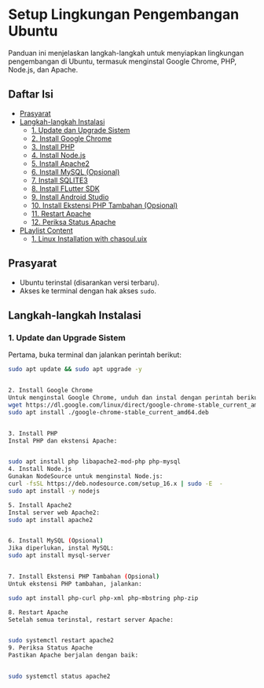 # Setup Lingkungan Pengembangan Ubuntu

Panduan ini menjelaskan langkah-langkah untuk menyiapkan lingkungan pengembangan di Ubuntu, termasuk menginstal Google Chrome, PHP, Node.js, dan Apache.

## Daftar Isi

- [Prasyarat](#prasyarat)
- [Langkah-langkah Instalasi](#langkah-langkah-instalasi)
  - [1. Update dan Upgrade Sistem](#1-update-dan-upgrade-sistem)
  - [2. Install Google Chrome](#2-install-google-chrome)
  - [3. Install PHP](#3-install-php)
  - [4. Install Node.js](#4-install-nodejs)
  - [5. Install Apache2](#5-install-apache2)
  - [6. Install MySQL (Opsional)](#6-install-mysql-opsional)
  - [7. Install SQLITE3](#6-install-mysql-opsional)
  - [8. Install FLutter SDK](#6-install-mysql-opsional)
  - [9. Install Android Studio](#6-install-mysql-opsional)
  - [10. Install Ekstensi PHP Tambahan (Opsional)](#7-install-ekstensi-php-tambahan-opsional)
  - [11. Restart Apache](#8-restart-apache)
  - [12. Periksa Status Apache](#9-periksa-status-apache)
- [PLaylist Content](#prasyarat)
    - [1. Linux Installation with chasoul.uix ](#9-periksa-status-apache)

## Prasyarat

- Ubuntu terinstal (disarankan versi terbaru).
- Akses ke terminal dengan hak akses `sudo`.

## Langkah-langkah Instalasi

### 1. Update dan Upgrade Sistem

Pertama, buka terminal dan jalankan perintah berikut:

```bash
sudo apt update && sudo apt upgrade -y


2. Install Google Chrome
Untuk menginstal Google Chrome, unduh dan instal dengan perintah berikut:
wget https://dl.google.com/linux/direct/google-chrome-stable_current_amd64.deb
sudo apt install ./google-chrome-stable_current_amd64.deb


3. Install PHP
Instal PHP dan ekstensi Apache:


sudo apt install php libapache2-mod-php php-mysql
4. Install Node.js
Gunakan NodeSource untuk menginstal Node.js:
curl -fsSL https://deb.nodesource.com/setup_16.x | sudo -E  -
sudo apt install -y nodejs

5. Install Apache2
Instal server web Apache2:
sudo apt install apache2


6. Install MySQL (Opsional)
Jika diperlukan, instal MySQL:
sudo apt install mysql-server


7. Install Ekstensi PHP Tambahan (Opsional)
Untuk ekstensi PHP tambahan, jalankan:

sudo apt install php-curl php-xml php-mbstring php-zip

8. Restart Apache
Setelah semua terinstal, restart server Apache:


sudo systemctl restart apache2
9. Periksa Status Apache
Pastikan Apache berjalan dengan baik:


sudo systemctl status apache2
